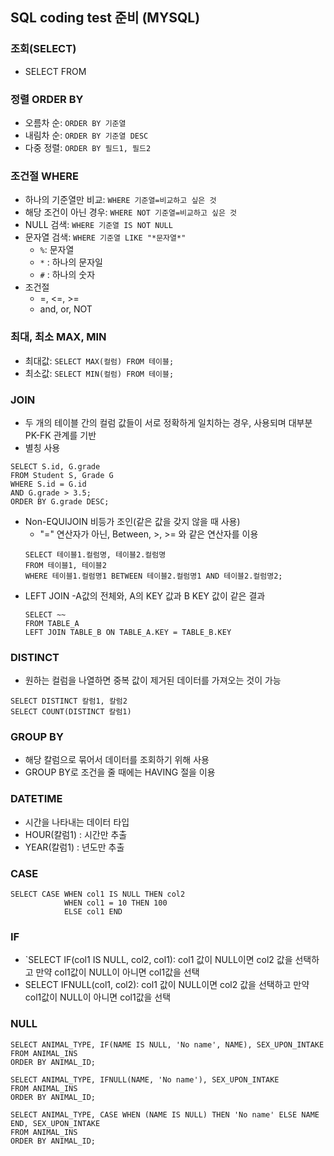 ## SQL coding test 준비 (MYSQL)

### 조회(SELECT)
- SELECT FROM

### 정렬 ORDER BY
- 오름차 순: `ORDER BY 기준열`
- 내림차 순: `ORDER BY 기준열 DESC`
- 다중 정렬: `ORDER BY 필드1, 필드2`

### 조건절 WHERE
- 하나의 기준열만 비교: `WHERE 기준열=비교하고 싶은 것`
- 해당 조건이 아닌 경우: `WHERE NOT 기준열=비교하고 싶은 것`
- NULL 검색: `WHERE 기준열 IS NOT NULL`
- 문자열 검색: `WHERE 기준열 LIKE "*문자열*"`
    - `%`: 문자열
    - `*` : 하나의 문자일
    - `#` : 하나의 숫자
- 조건절
    - =, <=, >=
    - and, or, NOT

### 최대, 최소 MAX, MIN
- 최대값: `SELECT MAX(컬럼) FROM 테이블;`
- 최소값: `SELECT MIN(컬럼) FROM 테이블;`

### JOIN
- 두 개의 테이블 간의 컬럼 값들이 서로 정확하게 일치하는 경우, 사용되며 대부분 PK-FK 관계를 기반
- 별칭 사용
```
SELECT S.id, G.grade
FROM Student S, Grade G         
WHERE S.id = G.id
AND G.grade > 3.5;
ORDER BY G.grade DESC;
```
- Non-EQUIJOIN 비등가 조인(같은 값을 갖지 않을 때 사용)
    - "=" 연산자가 아닌, Between, >, >= 와 같은 연산자를 이용
    ```
    SELECT 테이블1.컬럼명, 테이블2.컬럼명
    FROM 테이블1, 테이블2
    WHERE 테이블1.컬럼명1 BETWEEN 테이블2.컬럼명1 AND 테이블2.컬럼명2;
    ```
- LEFT JOIN
    -A값의 전체와, A의 KEY 값과 B KEY 값이 같은 결과
    ```
    SELECT ~~
    FROM TABLE_A
    LEFT JOIN TABLE_B ON TABLE_A.KEY = TABLE_B.KEY
    ```

### DISTINCT
- 원하는 컬럼을 나열하면 중복 값이 제거된 데이터를 가져오는 것이 가능
```
SELECT DISTINCT 칼럼1, 칼럼2
SELECT COUNT(DISTINCT 칼럼1)
```

### GROUP BY
- 해당 칼럼으로 묶어서 데이터를 조회하기 위해 사용
- GROUP BY로 조건을 줄 때에는 HAVING 절을 이용

### DATETIME
- 시간을 나타내는 데이터 타입
- HOUR(칼럼1) : 시간만 추출
- YEAR(칼럼1) : 년도만 추출

### CASE
```
SELECT CASE WHEN col1 IS NULL THEN col2 
            WHEN col1 = 10 THEN 100 
            ELSE col1 END
```

### IF
- `SELECT IF(col1 IS NULL, col2, col1): col1 값이 NULL이면 col2 값을 선택하고 만약 col1값이 NULL이 아니면 col1값을 선택
- SELECT IFNULL(col1, col2): col1 값이 NULL이면 col2 값을 선택하고 만약 col1값이 NULL이 아니면 col1값을 선택

### NULL
```
SELECT ANIMAL_TYPE, IF(NAME IS NULL, 'No name', NAME), SEX_UPON_INTAKE
FROM ANIMAL_INS
ORDER BY ANIMAL_ID;

SELECT ANIMAL_TYPE, IFNULL(NAME, 'No name'), SEX_UPON_INTAKE
FROM ANIMAL_INS
ORDER BY ANIMAL_ID;

SELECT ANIMAL_TYPE, CASE WHEN (NAME IS NULL) THEN 'No name' ELSE NAME END, SEX_UPON_INTAKE
FROM ANIMAL_INS
ORDER BY ANIMAL_ID;
```